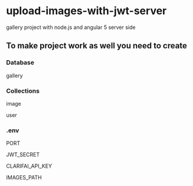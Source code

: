 # upload-images-with-jwt-server

gallery project with node.js and angular 5 server side

## To make project work as well you need to create

### Database

gallery

### Collections

image

user

### .env

PORT

JWT_SECRET

CLARIFAI_API_KEY

IMAGES_PATH
